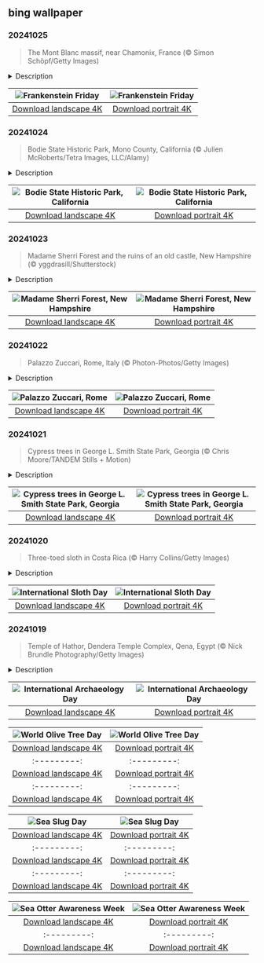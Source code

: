 ## bing wallpaper

### 20241025

> The Mont Blanc massif, near Chamonix, France (© Simon Schöpf/Getty Images)

<details>
<summary>Description</summary>

> Picture yourself at the highest peak in the Alps, where the air is crisp and the views are breathtaking. The towering presence of Mont Blanc has left an indelible mark on literature, most notably on Mary Shelley's 'Frankenstein.' The last Friday of October is Frankenstein Friday, honoring Shelley's literary genius and the fascinating creature born from her imagination. 'Frankenstein' was conceived during a ghost story challenge. In 1816, an 18-year-old Shelley, along with fellow writers Percy Bysshe Shelley, John Polidori, and Lord Byron, spent a stormy summer in Switzerland. Forced inside by incessant rain, she penned the tale of Victor Frankenstein and the Creature. A pivotal scene in the novel takes place on a glacier near Mont Blanc, where Victor is confronted by his monstrous creation. This setting, with its surreal beauty and treacherous terrain, perfectly captures a sense of awe and terror.
> 
> 'Frankenstein,' also known as 'Frankenstein; or, The Modern Prometheus,' was first published anonymously in 1818. Shelley's use of the epistolary form—a novel told through letters—and her blend of Gothic and early science fiction made 'Frankenstein' a timeless classic.
> 
> 

</details>

| ![Frankenstein Friday](https://cn.bing.com/th?id=OHR.MontBlancMassif_EN-US3284638409_UHD.jpg&pid=hp&w=400&h=224&rs=1&c=4) | ![Frankenstein Friday](https://cn.bing.com/th?id=OHR.MontBlancMassif_EN-US3284638409_1080x1920.jpg&pid=hp&w=155&h=315&rs=1&c=4) |
|:---------:|:---------:|
| [Download landscape 4K](https://cn.bing.com/th?id=OHR.MontBlancMassif_EN-US3284638409_UHD.jpg) | [Download portrait 4K](https://cn.bing.com/th?id=OHR.MontBlancMassif_EN-US3284638409_1080x1920.jpg) |

### 20241024

> Bodie State Historic Park, Mono County, California (© Julien McRoberts/Tetra Images, LLC/Alamy)

<details>
<summary>Description</summary>

> In the ghostly silence of Bodie, California, it feels like time stands still. This mining camp became a booming gold rush town in the 1870s, after a cave-in revealed a rich vein of gold. Bodie was named after W.S. Bodey, a prospector who died in a blizzard before seeing the town's rise. When large deposits were found there, it grew to nearly 10,000 residents, with saloons, dance halls, and breweries lining its streets. But as the gold ran dry, so did the town's fortunes. The mines closed, the population dwindled, and by 1915, the place was abandoned. Bodie's streets are now empty, its wooden buildings frozen in decay.
> 
> Today, Bodie is one of America's best-preserved ghost towns. Wandering through the streets, you can peer into dusty homes and storefronts, and even find small artifacts like shards of china and square nails from the glory days. Legend has it that Bodie's ghosts fiercely guard the town, and those who take souvenirs risk being cursed with bad luck. Taking items home is also strictly against the park's rules. So, be sure to leave with nothing but memories—lest the town's spirits follow you home.
> 
> 

</details>

| ![Bodie State Historic Park, California](https://cn.bing.com/th?id=OHR.BodieCalifornia_EN-US3185568116_UHD.jpg&pid=hp&w=400&h=224&rs=1&c=4) | ![Bodie State Historic Park, California](https://cn.bing.com/th?id=OHR.BodieCalifornia_EN-US3185568116_1080x1920.jpg&pid=hp&w=155&h=315&rs=1&c=4) |
|:---------:|:---------:|
| [Download landscape 4K](https://cn.bing.com/th?id=OHR.BodieCalifornia_EN-US3185568116_UHD.jpg) | [Download portrait 4K](https://cn.bing.com/th?id=OHR.BodieCalifornia_EN-US3185568116_1080x1920.jpg) |

### 20241023

> Madame Sherri Forest and the ruins of an old castle, New Hampshire (© yggdrasill/Shutterstock)

<details>
<summary>Description</summary>

> Madame Sherri Forest in Chesterfield, New Hampshire, is a captivating destination steeped in history and natural beauty. It was once the site of an extravagant house built in the 1930s by Madame Antoinette Sherri, a flamboyant 1920s costume designer known for her lavish parties. Madame Sherri's dramatic arrivals in town, often in a chauffeur-driven Packard, draped in furs, became the talk of the locals. As her fortune declined, her 'castle' fell into disrepair and was vandalized. In 1959, she returned to find her property in ruins and never came back. A fire destroyed the house in 1963, leaving behind only the stone foundation, an iconic staircase, and a large fireplace leading to a lone chimney.
> 
> Today, the forest where her house once stood spans over 500 acres and offers scenic hiking trails through woodlands, hemlock groves, and around peaceful brooks, a picturesque setting for outdoor enthusiasts. Managed by the Society for the Protection of New Hampshire Forests, this area was named in honor of Madame Sherri, and it also includes trails that lead to the ruins of her former estate. So, while the house was originally separate from the forest, the two are now intricately entwined.
> 
> 

</details>

| ![Madame Sherri Forest, New Hampshire](https://cn.bing.com/th?id=OHR.MadameSherriCastle_EN-US3066456106_UHD.jpg&pid=hp&w=400&h=224&rs=1&c=4) | ![Madame Sherri Forest, New Hampshire](https://cn.bing.com/th?id=OHR.MadameSherriCastle_EN-US3066456106_1080x1920.jpg&pid=hp&w=155&h=315&rs=1&c=4) |
|:---------:|:---------:|
| [Download landscape 4K](https://cn.bing.com/th?id=OHR.MadameSherriCastle_EN-US3066456106_UHD.jpg) | [Download portrait 4K](https://cn.bing.com/th?id=OHR.MadameSherriCastle_EN-US3066456106_1080x1920.jpg) |

### 20241022

> Palazzo Zuccari, Rome, Italy (© Photon-Photos/Getty Images)

<details>
<summary>Description</summary>

> At the top of the Spanish Steps in Rome, take a left underneath the imposing Catholic church. Down an unassuming side street, there's a surprise waiting for you: a house of monsters. Welcome to the Palazzo Zuccari, a 16th-century palace where myths seem to come to life on its façade—grotesque faces swallow up its doors and windows. Federico Zuccari, who built the palace, was well-versed in monsters. His painting of the Last Judgment in Florence Cathedral and his illustrations of Dante's Inferno are replete with mythical beings. The monster door originally led to the palazzo's garden because Zuccari enjoyed making his guests experience the contrast between the scary entrance and the beautiful serenity of the garden. These days, the door leads to the Bibliotheca Hertziana, a library specializing in Italian art history, from the Middle Ages to the modern day, which has occupied the site of the garden since 1912.
> 
> If you're looking for more monstrous mouths in Rome, not far from the Palazzo Zuccari is the Bocca della Verità, an ancient Roman mask. According to legend, it will bite off any liar's hand that's placed in its mouth.
> 
> 

</details>

| ![Palazzo Zuccari, Rome](https://cn.bing.com/th?id=OHR.MonsterDoor_EN-US2973387472_UHD.jpg&pid=hp&w=400&h=224&rs=1&c=4) | ![Palazzo Zuccari, Rome](https://cn.bing.com/th?id=OHR.MonsterDoor_EN-US2973387472_1080x1920.jpg&pid=hp&w=155&h=315&rs=1&c=4) |
|:---------:|:---------:|
| [Download landscape 4K](https://cn.bing.com/th?id=OHR.MonsterDoor_EN-US2973387472_UHD.jpg) | [Download portrait 4K](https://cn.bing.com/th?id=OHR.MonsterDoor_EN-US2973387472_1080x1920.jpg) |

### 20241021

> Cypress trees in George L. Smith State Park, Georgia (© Chris Moore/TANDEM Stills + Motion)

<details>
<summary>Description</summary>

> The sturdy, swamp-loving, cypress trees pictured in the mist on our homepage can grow over 100 feet tall. These towering specimens are found in George L. Smith State Park, which spans 1,634 acres in Emanuel County, Georgia. The park's centerpiece is a 412-acre mill pond, a favorite spot for fishing and canoeing. Out of its waters grow pond cypress and bald cypress trees, two varieties that are native to the southeastern US. Winding through the park are over 7 miles of nature trails, leading visitors through sandy landscapes past a bird sanctuary and tortoise habitat. The hardwood trees here are a haven for woodpeckers and other birds, while the soft soil provides ideal burrowing ground for tortoises. No matter the season, this park promises a peaceful retreat for all.
> 
> 
> 
> 

</details>

| ![Cypress trees in George L. Smith State Park, Georgia](https://cn.bing.com/th?id=OHR.AutumnCypress_EN-US2771131028_UHD.jpg&pid=hp&w=400&h=224&rs=1&c=4) | ![Cypress trees in George L. Smith State Park, Georgia](https://cn.bing.com/th?id=OHR.AutumnCypress_EN-US2771131028_1080x1920.jpg&pid=hp&w=155&h=315&rs=1&c=4) |
|:---------:|:---------:|
| [Download landscape 4K](https://cn.bing.com/th?id=OHR.AutumnCypress_EN-US2771131028_UHD.jpg) | [Download portrait 4K](https://cn.bing.com/th?id=OHR.AutumnCypress_EN-US2771131028_1080x1920.jpg) |

### 20241020

> Three-toed sloth in Costa Rica (© Harry Collins/Getty Images)

<details>
<summary>Description</summary>

> The world's slowest mammal takes the spotlight today on International Sloth Day. Celebrated on October 20, it highlights their lives, conservation efforts, and the threats they face, including shrinking habitats. There are six living sloth species, divided into two types: three-toed sloths and two-toed sloths.
> 
> Today's image features the laid-back, tree-loving, three-toed sloth, found in the tropical regions of South and Central America. With three clawed toes on each limb, they cling onto branches with ease. Sloths are mainly leaf eaters, and to help them break down tough, fibrous leaves, they have a special multi-chambered stomach. With their super slow metabolism, digestion takes its sweet time, and they don't need much food each day to get by. They're so slow-moving that algae often develop on their fur, giving a greenish tint that provides them camouflage.
> 
> 

</details>

| ![International Sloth Day](https://cn.bing.com/th?id=OHR.SmilingSloth_EN-US2707836219_UHD.jpg&pid=hp&w=400&h=224&rs=1&c=4) | ![International Sloth Day](https://cn.bing.com/th?id=OHR.SmilingSloth_EN-US2707836219_1080x1920.jpg&pid=hp&w=155&h=315&rs=1&c=4) |
|:---------:|:---------:|
| [Download landscape 4K](https://cn.bing.com/th?id=OHR.SmilingSloth_EN-US2707836219_UHD.jpg) | [Download portrait 4K](https://cn.bing.com/th?id=OHR.SmilingSloth_EN-US2707836219_1080x1920.jpg) |

### 20241019

> Temple of Hathor, Dendera Temple Complex, Qena, Egypt (© Nick Brundle Photography/Getty Images)

<details>
<summary>Description</summary>

> Today, dig deep and unearth your inner Indiana Jones or Lara Croft on International Archaeology Day. The event celebrates archaeology's benefits for society, and includes exhibits and hands-on excavations, some of which run throughout the month. Many US national and state parks, historic landmarks, and local museums also hold events.
> 
> Egypt is steeped in ancient history and home to many internationally renowned archaeological sites, including the Temple of Hathor, the ceiling of which can be seen in today's image. Part of the Dendera Temple Complex in Qena, Hathor is one of the best-preserved ancient Egyptian temples. While the current temple dates to Ptolemy XII and Cleopatra VII (around 50 BCE), evidence suggests that previous temples dedicated to Hathor, an Egyptian goddess of love and fertility, go back thousands of years earlier.
> 
> 

</details>

| ![International Archaeology Day](https://cn.bing.com/th?id=OHR.DenderaTemple_EN-US2605709637_UHD.jpg&pid=hp&w=400&h=224&rs=1&c=4) | ![International Archaeology Day](https://cn.bing.com/th?id=OHR.DenderaTemple_EN-US2605709637_1080x1920.jpg&pid=hp&w=155&h=315&rs=1&c=4) |
|:---------:|:---------:|
| [Download landscape 4K](https://cn.bing.com/th?id=OHR.DenderaTemple_EN-US2605709637_UHD.jpg) | [Download portrait 4K](https://cn.bing.com/th?id=OHR.DenderaTemple_EN-US2605709637_1080x1920.jpg) |x1920.jpg) |x1920.jpg) | landscape 4K](https://cn.bing.com/th?id=OHR.AspensColorado_EN-US9105602602_UHD.jpg) | [Download portrait 4K](https://cn.bing.com/th?id=OHR.AspensColorado_EN-US9105602602_1080x1920.jpg) |portrait 4K](https://cn.bing.com/th?id=OHR.Cecropia_EN-US9602789937_1080x1920.jpg) |though olive trees do not grow very tall, usually no more than 30 feet, they live a very long time. One of the oldest known trees in the world, in Portugal, is believed to be 3,350 years old. Many live for millennia, their trunks growing thick and gnarled, and their branches bearing fruit century after century. As civilizations rise and fall around them, these hardy trees remain resilient and steadfast.
> 
> 

</details>

| ![World Olive Tree Day](https://cn.bing.com/th?id=OHR.OliveTreeDay_EN-US9460125670_UHD.jpg&pid=hp&w=400&h=224&rs=1&c=4) | ![World Olive Tree Day](https://cn.bing.com/th?id=OHR.OliveTreeDay_EN-US9460125670_1080x1920.jpg&pid=hp&w=155&h=315&rs=1&c=4) |
|:---------:|:---------:|
| [Download landscape 4K](https://cn.bing.com/th?id=OHR.OliveTreeDay_EN-US9460125670_UHD.jpg) | [Download portrait 4K](https://cn.bing.com/th?id=OHR.OliveTreeDay_EN-US9460125670_1080x1920.jpg) |pid=hp&w=155&h=315&rs=1&c=4) |
|:---------:|:---------:|
| [Download landscape 4K](https://cn.bing.com/th?id=OHR.MonksMound_EN-US9323884241_UHD.jpg) | [Download portrait 4K](https://cn.bing.com/th?id=OHR.MonksMound_EN-US9323884241_1080x1920.jpg) |](https://cn.bing.com/th?id=OHR.Calacas_EN-US6430903741_UHD.jpg) | [Download portrait 4K](https://cn.bing.com/th?id=OHR.Calacas_EN-US6430903741_1080x1920.jpg) |.com/th?id=OHR.SealRiver_EN-US6267835630_1080x1920.jpg&pid=hp&w=155&h=315&rs=1&c=4) |
|:---------:|:---------:|
| [Download landscape 4K](https://cn.bing.com/th?id=OHR.SealRiver_EN-US6267835630_UHD.jpg) | [Download portrait 4K](https://cn.bing.com/th?id=OHR.SealRiver_EN-US6267835630_1080x1920.jpg) |e a more fitting name. Someone call Terry.
> 
> 

</details>

| ![Sea Slug Day](https://cn.bing.com/th?id=OHR.SeaAngel_EN-US5531672696_UHD.jpg&pid=hp&w=400&h=224&rs=1&c=4) | ![Sea Slug Day](https://cn.bing.com/th?id=OHR.SeaAngel_EN-US5531672696_1080x1920.jpg&pid=hp&w=155&h=315&rs=1&c=4) |
|:---------:|:---------:|
| [Download landscape 4K](https://cn.bing.com/th?id=OHR.SeaAngel_EN-US5531672696_UHD.jpg) | [Download portrait 4K](https://cn.bing.com/th?id=OHR.SeaAngel_EN-US5531672696_1080x1920.jpg) |OHR.DarkSkyAcadia_EN-US6966527964_1080x1920.jpg) |.bing.com/th?id=OHR.GoldenJellyfish_EN-US6743816471_1080x1920.jpg&pid=hp&w=155&h=315&rs=1&c=4) |
|:---------:|:---------:|
| [Download landscape 4K](https://cn.bing.com/th?id=OHR.GoldenJellyfish_EN-US6743816471_UHD.jpg) | [Download portrait 4K](https://cn.bing.com/th?id=OHR.GoldenJellyfish_EN-US6743816471_1080x1920.jpg) |ng.com/th?id=OHR.LastDollarRoad_EN-US7923638318_UHD.jpg&pid=hp&w=400&h=224&rs=1&c=4) | ![First day of autumn](https://cn.bing.com/th?id=OHR.LastDollarRoad_EN-US7923638318_1080x1920.jpg&pid=hp&w=155&h=315&rs=1&c=4) |
|:---------:|:---------:|
| [Download landscape 4K](https://cn.bing.com/th?id=OHR.LastDollarRoad_EN-US7923638318_UHD.jpg) | [Download portrait 4K](https://cn.bing.com/th?id=OHR.LastDollarRoad_EN-US7923638318_1080x1920.jpg) |ppers who hunted otters to near extinction before they were protected by law. Although sea otter populations have rebounded, they are still considered endangered. Otters live along the Pacific Coast of North America, from California up to Alaska. Although they can walk on land, they almost never find the need or desire to, even when it's nap time. When they're ready for a snooze, they'll raft up, wrap themselves in a strand of kelp to keep them from drifting away, and recline on the world's biggest waterbed.

</details>

| ![Sea Otter Awareness Week](https://cn.bing.com/th?id=OHR.SitkaOtters_EN-US7714053956_UHD.jpg&pid=hp&w=400&h=224&rs=1&c=4) | ![Sea Otter Awareness Week](https://cn.bing.com/th?id=OHR.SitkaOtters_EN-US7714053956_1080x1920.jpg&pid=hp&w=155&h=315&rs=1&c=4) |
|:---------:|:---------:|
| [Download landscape 4K](https://cn.bing.com/th?id=OHR.SitkaOtters_EN-US7714053956_UHD.jpg) | [Download portrait 4K](https://cn.bing.com/th?id=OHR.SitkaOtters_EN-US7714053956_1080x1920.jpg) |oo_EN-US7569665443_UHD.jpg&pid=hp&w=400&h=224&rs=1&c=4) | ![World Bamboo Day](https://cn.bing.com/th?id=OHR.ArashiyamaBamboo_EN-US7569665443_1080x1920.jpg&pid=hp&w=155&h=315&rs=1&c=4) |
|:---------:|:---------:|
| [Download landscape 4K](https://cn.bing.com/th?id=OHR.ArashiyamaBamboo_EN-US7569665443_UHD.jpg) | [Download portrait 4K](https://cn.bing.com/th?id=OHR.ArashiyamaBamboo_EN-US7569665443_1080x1920.jpg) |